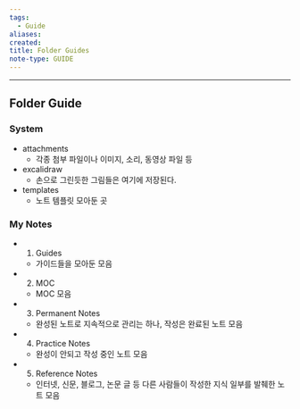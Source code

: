 ```yaml
---
tags:
  - Guide
aliases: 
created: 
title: Folder Guides
note-type: GUIDE
---
```



---

## Folder Guide

### System
- attachments
	- 각종 첨부 파일이나 이미지, 소리, 동영상 파일 등
- excalidraw
	- 손으로 그린듯한 그림들은 여기에 저장된다.
- templates
	- 노트 템플릿 모아둔 곳

### My Notes
- 01. Guides
	- 가이드들을 모아둔 모음
- 02. MOC
	- MOC 모음
- 03. Permanent Notes
	- 완성된 노트로 지속적으로 관리는 하나, 작성은 완료된 노트 모음
- 04. Practice Notes
	- 완성이 안되고 작성 중인 노트 모음
- 05. Reference Notes
	- 인터넷, 신문, 블로그, 논문 글 등 다른 사람들이 작성한 지식 일부를 발췌한 노트 모음
